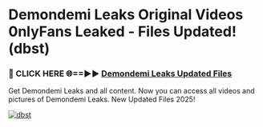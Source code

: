 # Demondemi Leaks Original Videos 0nlyFans Leaked - Files Updated! (dbst)

<h3>🔴 CLICK HERE 🌐==►► <a href="https://tinyurl.com/brd5kh86" rel="nofollow">Demondemi Leaks Updated Files</a></h3>

Get Demondemi Leaks and all content. Now you can access all videos and pictures of Demondemi Leaks. New Updated Files 2025!

[![dbst](https://i.imgur.com/K7sEzmb.gif)](https://tinyurl.com/brd5kh86)
